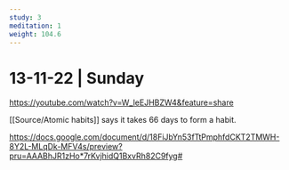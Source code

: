```yaml
---
study: 3
meditation: 1
weight: 104.6
---
```



# 13-11-22 | Sunday



https://youtube.com/watch?v=W_leEJHBZW4&feature=share


[[Source/Atomic habits]] says it takes 66 days to form a habit. 




https://docs.google.com/document/d/18FiJbYn53fTtPmphfdCKT2TMWH-8Y2L-MLqDk-MFV4s/preview?pru=AAABhJR1zHo*7rKvjhidQ1BxvRh82C9fyg#